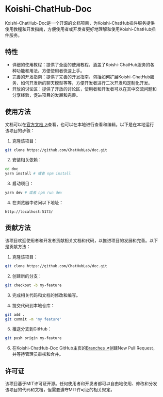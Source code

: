 # Koishi-ChatHub-Doc

Koishi-ChatHub-Doc是一个开源的文档项目，为Koishi-ChatHub插件服务提供使用教程和开发指南，方便使用者或开发者更好地理解和使用Koishi-ChatHub插件服务。

## 特性

- 详细的使用教程：提供了全面的使用教程，涵盖了Koishi-ChatHub服务的各种功能和用法，方便使用者快速上手。
- 完善的开发指南：提供了完善的开发指南，包括如何扩展Koishi-ChatHub服务、如何开发新的聊天模型等等，方便开发者进行二次开发和定制化开发。
- 开放的讨论区：提供了开放的讨论区，使用者和开发者可以在其中交流问题和分享经验，促进项目的发展和完善。

## 使用方法

文档可以在[官方文档 ↗](https://chathub.dingyi222666.top/)查看，也可以在本地进行查看和编辑。以下是在本地运行该项目的步骤：

1. 克隆该项目：

```bash
git clone https://github.com/ChatHubLab/doc.git
```

2. 安装相关依赖：

```bash
cd doc
yarn install # 或者 npm install
```

3. 启动项目：

```bash
yarn dev # 或者 npm run dev
```

4. 在浏览器中访问以下地址：

```
http://localhost:5173/
```

## 贡献方法

该项目欢迎使用者和开发者贡献相关文档和代码，以推进项目的发展和完善。以下是贡献方法：

1. 克隆该项目：

```bash
git clone https://github.com/ChatHubLab/doc.git
```

2. 创建新的分支：

```bash
git checkout -b my-feature
```

3. 完成相关代码和文档的修改和编写。

4. 提交代码到本地仓库：

```bash
git add .
git commit -m "my feature"
```

5. 推送分支到GitHub：

```bash
git push origin my-feature
```

6. 在Koishi-ChatHub-Doc GitHub主页的[Branches ↗](https://github.com/ChatHubLab/doc/branches)创建New Pull Request，并等待管理员审核和合并。

## 许可证

该项目基于MIT许可证开源。任何使用者和开发者都可以自由地使用、修改和分发该项目的代码和文档，但需要遵守MIT许可证的相关规定。
